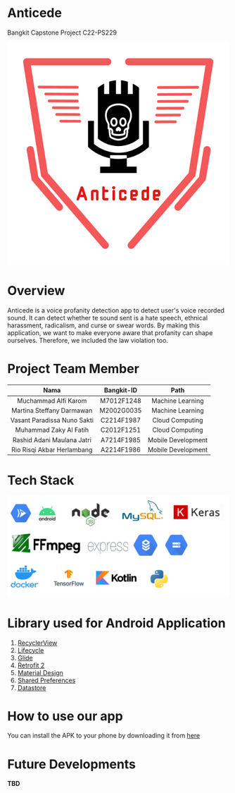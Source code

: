 # Anticede
Bangkit Capstone Project C22-PS229

![logo app](https://github.com/RashidMaulana/Anticede/blob/main/Logo.jpg)

# Overview
Anticede is a voice profanity detection app to detect user's voice recorded sound. It can detect whether te sound sent is a hate speech, ethnical harassment, radicalism, and curse or swear words. By making this application, we want to make everyone aware that profanity can shape ourselves. Therefore, we included the law violation too.

# Project Team Member

|          Nama         | Bangkit-ID |       Path       |
|:---------------------:|:----------:|:----------------:|
|  Muchammad Alfi Karom  |  M7012F1248   | Machine Learning |
|  Martina Steffany Darmawan  |  M2002G0035   | Machine Learning |
|   Vasant Paradissa Nuno Sakti    |  C2214F1987   |  Cloud Computing |
|  Muhammad Zaky Al Fatih  |  C2012F1251   |  Cloud Computing |
|    Rashid Adani Maulana Jatri      |  A7214F1985   |      Mobile Development     |
|    Rio Risqi Akbar Herlambang      |  A2214F1986   |      Mobile Development     |

# Tech Stack
![Tech Stack](https://raw.githubusercontent.com/RashidMaulana/Anticede/main/docs/tech%20stack.png)


# Library used for Android Application
1. [RecyclerView](https://developer.android.com/guide/topics/ui/layout/recyclerview)
2. [Lifecycle](https://developer.android.com/jetpack/androidx/releases/lifecycle)
3. [Glide](https://github.com/bumptech/glide)
4. [Retrofit 2](https://square.github.io/retrofit/)
5. [Material Design](https://material.io/develop/android)
6. [Shared Preferences](https://developer.android.com/reference/android/content/SharedPreferences)
7. [Datastore](https://developer.android.com/topic/libraries/architecture/datastore)

# How to use our app
You can install the APK to your phone by downloading it from [here](https://drive.google.com/file/d/1yUKNMWpcXSTz37HKpPKrEpuRATCeW-8l/view?usp=sharing)

# Future Developments
**TBD**
